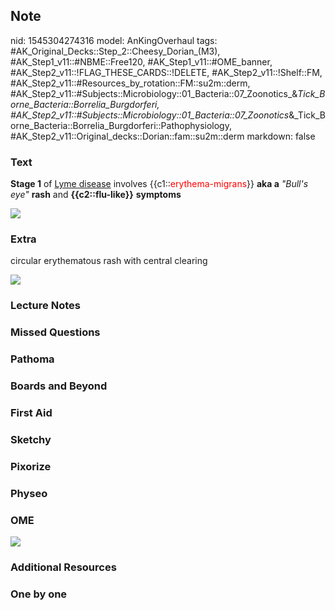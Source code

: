 ## Note
nid: 1545304274316
model: AnKingOverhaul
tags: #AK_Original_Decks::Step_2::Cheesy_Dorian_(M3), #AK_Step1_v11::#NBME::Free120, #AK_Step1_v11::#OME_banner, #AK_Step2_v11::!FLAG_THESE_CARDS::!DELETE, #AK_Step2_v11::!Shelf::FM, #AK_Step2_v11::#Resources_by_rotation::FM::su2m::derm, #AK_Step2_v11::#Subjects::Microbiology::01_Bacteria::07_Zoonotics_&_Tick_Borne_Bacteria::Borrelia_Burgdorferi, #AK_Step2_v11::#Subjects::Microbiology::01_Bacteria::07_Zoonotics_&_Tick_Borne_Bacteria::Borrelia_Burgdorferi::Pathophysiology, #AK_Step2_v11::Original_decks::Dorian::fam::su2m::derm
markdown: false

### Text
<b>Stage 1</b> of <u>Lyme disease</u> involves {{c1::<font color=
"#FF0000" style="">erythema-migrans</font>}} <b>aka a</b>
<i>"Bull's eye"</i> <b>rash</b> and <b>{{c2::flu-like}}</b>
<b>symptoms</b>
<div>
  <b><img src="big_56669b546be81.jpg"></b>
</div>

### Extra
circular erythematous rash with central clearing
<div><img src="paste-178017804484611.jpg"></div>

### Lecture Notes


### Missed Questions


### Pathoma


### Boards and Beyond


### First Aid


### Sketchy


### Pixorize


### Physeo


### OME
<div class="ome-widget">
  <a href="https://onlinemeded.org?ref=anki"><img src=
  "_OME_AnkiFlashcards_General_3.png"></a>
</div>

### Additional Resources


### One by one

